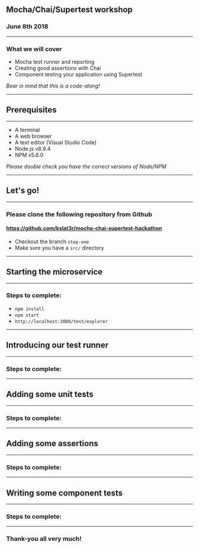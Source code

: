 ## Mocha/Chai/Supertest workshop

### June 8th 2018

---

### What we will cover

* Mocha test runner and reporting
* Creating good assertions with Chai
* Component testing your application using Supertest

*Bear in mind that this is a code-along!*

---

## Prerequisites

---

* A terminal
* A web browser
* A text editor (Visual Studio Code)
* Node.js v8.9.4
* NPM v5.6.0

*Please double check you have the correct versions of Node/NPM*

---

## Let's go!

---

### Please clone the following repository from Github

#### https://github.com/kslat3r/mocha-chai-supertest-hackathon

* Checkout the branch `step-one`
* Make sure you have a `src/` directory

---

## Starting the microservice

---

### Steps to complete:

* `npm install`
* `npm start`
* `http://localhost:3000/test/explorer`

---

## Introducing our test runner

---

### Steps to complete:

---

## Adding some unit tests

---

### Steps to complete:

---

## Adding some assertions

---

### Steps to complete:

---

## Writing some component tests

---

### Steps to complete:

---

### Thank-you all very much!